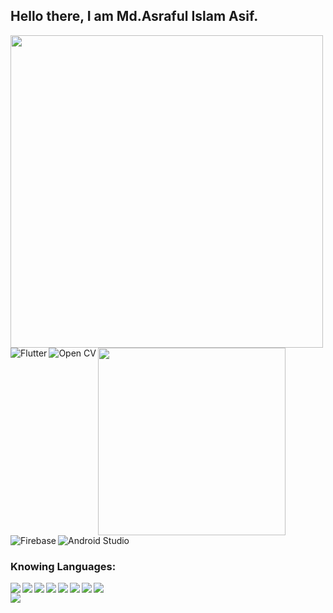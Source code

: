 ## Hello there, I am Md.Asraful Islam Asif.
<img align="left" src="https://github-readme-stats.vercel.app/api?username=Asrafulasif&show_icons=true&theme=radical" width="500" >
<img src="https://github-readme-stats.vercel.app/api/top-langs/?username=AsrafulAsif&langs_count=10" width="300" >
<img align="left" src="https://img.shields.io/badge/Flutter-%2302569B.svg?style=for-the-badge&logo=Flutter&logoColor=white" alt="Flutter" >
<img align="left" src="https://img.shields.io/badge/opencv-%23white.svg?style=for-the-badge&logo=opencv&logoColor=white" alt="Open CV" >
<img align="left" src="https://img.shields.io/badge/firebase-%23039BE5.svg?style=for-the-badge&logo=firebase" alt="Firebase" >
<img src="https://img.shields.io/badge/Android%20Studio-3DDC84.svg?style=for-the-badge&logo=android-studio&logoColor=white" alt="Android Studio">

### Knowing Languages:
<img align="left" src="https://img.shields.io/badge/c-%2300599C.svg?style=for-the-badge&logo=c&logoColor=white">
<img align="left" src="https://img.shields.io/badge/c++-%2300599C.svg?style=for-the-badge&logo=c%2B%2B&logoColor=white">
<img align="left" src="https://img.shields.io/badge/dart-%230175C2.svg?style=for-the-badge&logo=dart&logoColor=white">
<img align="left" src="https://img.shields.io/badge/java-%23ED8B00.svg?style=for-the-badge&logo=java&logoColor=white">
<img align="left" src="https://img.shields.io/badge/php-%23777BB4.svg?style=for-the-badge&logo=php&logoColor=white">
<img align="left" src="https://img.shields.io/badge/python-3670A0?style=for-the-badge&logo=python&logoColor=ffdd54">
<img align="left" src="https://img.shields.io/badge/shell_script-%23121011.svg?style=for-the-badge&logo=gnu-bash&logoColor=white">
<img src="https://img.shields.io/badge/html5-%23E34F26.svg?style=for-the-badge&logo=html5&logoColor=white">
<br>
<img src="https://img.shields.io/badge/css3-%231572B6.svg?style=for-the-badge&logo=css3&logoColor=white">
